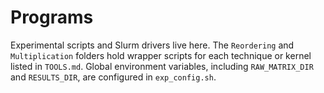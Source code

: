 # Programs

Experimental scripts and Slurm drivers live here. The `Reordering` and `Multiplication` folders hold wrapper scripts for each technique or kernel listed in `TOOLS.md`. Global environment variables, including `RAW_MATRIX_DIR` and `RESULTS_DIR`, are configured in `exp_config.sh`.
